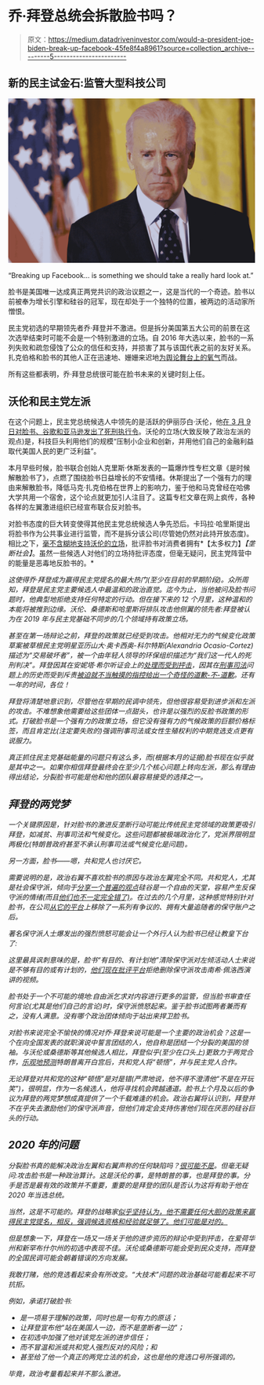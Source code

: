# 乔·拜登总统会拆散脸书吗？

> 原文：<https://medium.datadriveninvestor.com/would-a-president-joe-biden-break-up-facebook-45fe8f4a8961?source=collection_archive---------5----------------------->

## 新的民主试金石:监管大型科技公司

![](img/294308bf9666d4b8089fc9444be118fb.png)

“Breaking up Facebook… is something we should take a really hard look at.”

脸书是美国唯一达成真正两党共识的政治议题之一，这是当代的一个奇迹。脸书以前被奉为增长引擎和硅谷的冠军，现在却处于一个独特的位置，被两边的活动家所憎恨。

民主党初选的早期领先者乔·拜登并不激进。但是拆分美国第五大公司的前景在这次选举结束时可能不会是一个特别激进的立场。自 2016 年大选以来，脸书的一系列失败和疏忽侵蚀了公众的信任和支持，并损害了其与该国代表之前的友好关系。扎克伯格和脸书的其他人正在迅速地、姗姗来迟地[为舆论舞台上的氧气](https://www.nytimes.com/2019/05/11/opinion/facebook-nick-clegg-chris-hughes.html)而战。

所有这些都表明，乔·拜登总统很可能在脸书未来的关键时刻上任。

## 沃伦和民主党左派

在这个问题上，民主党总统候选人中领先的是活跃的伊丽莎白·沃伦，他[在 3 月 9 日对脸书、谷歌和亚马逊发出了死刑执行令](https://medium.com/@teamwarren/heres-how-we-can-break-up-big-tech-9ad9e0da324c)。沃伦的立场(大致反映了政治左派的观点)是，科技巨头利用他们的规模“压制小企业和创新，并用他们自己的金融利益取代美国人民的更广泛利益”。

本月早些时候，脸书联合创始人克里斯·休斯发表的一篇爆炸性专栏文章《是时候解散脸书了》，点燃了围绕脸书日益增长的不安情绪。休斯提出了一个强有力的理由来解散脸书，降低马克·扎克伯格在世界上的影响力，鉴于他和马克曾经在哈佛大学共用一个宿舍，这个论点就更加引人注目了。这篇专栏文章在网上疯传，各种各样的左翼激进组织已经宣布联合反对脸书。

对脸书态度的巨大转变使得其他民主党总统候选人争先恐后。卡玛拉·哈里斯提出将脸书作为公共事业进行监管，而不是拆分该公司(尽管她仍然对此持开放态度)。相比之下，[毫不含糊地支持沃伦的立场](https://www.theverge.com/2019/5/16/18627709/bernie-sanders-democrat-facebook-break-up-elizabeth-warren-instagram-whatsapp)，批评脸书对消费者拥有*【太多权力】*【垄断社会】*。虽然一些候选人对他们的立场持批评态度，但毫无疑问，民主党阵营中的能量是恶毒地反脸书的。*

*这使得乔·拜登成为赢得民主党提名的最大热门(至少在目前的早期阶段)。众所周知，拜登是民主党主要候选人中最温和的政治直觉。迄今为止，当他被问及脸书问题时，他典型地拒绝支持任何特定的行动。但在接下来的 12 个月里，这种温和的本能将被推到边缘。沃伦、桑德斯和哈里斯将排队攻击他侧翼的领先者:拜登被认为在 2019 年与民主党基础不同步的几个领域持有政策立场。*

*甚至在第一场辩论之前，拜登的政策就已经受到攻击。他相对无力的气候变化政策草案被草根民主党明星亚历山大·奥卡西奥-科尔特斯(Alexandria Ocasio-Cortez)描述为“交易破坏者”，被一个由年轻人领导的环保组织描述为“我们这一代人的死刑判决”。拜登因其在安妮塔·希尔听证会上的[处理而受到抨击](https://www.vox.com/policy-and-politics/2019/3/27/18262482/joe-biden-anita-hill-2020-christine-blasey-ford-brett-kavanaugh)，因其在[刑事司法](https://www.vox.com/policy-and-politics/2019/4/25/18282870/joe-biden-criminal-justice-war-on-drugs-mass-incarceration)问题上的历史而受到斥责[被迫就不当触摸的指控给出一个奇怪的道歉-不-道歉](https://www.thedailybeast.com/biden-gives-bumbling-apology-as-the-view-confronts-him-on-creepy-touching-anita-hill)。还有一年的时间，各位！*

*拜登将清楚地意识到，尽管他在早期的民调中领先，但他很容易受到进步派和左派的攻击。不难想象他需要给这些团体一点甜头，也许是以强烈的反脸书政策的形式。打破脸书是一个强有力的政策立场，但它没有强有力的气候政策的巨额价格标签，而且肯定比(注定要失败的)强调刑事司法或女性生殖权利的中期竞选支点更有说服力。*

*真正抓住民主党基础能量的问题只有这么多，而(根据本月的证据)脸书现在似乎就是其中之一。如果你相信拜登最终会在至少几个核心问题上转向左派，那么有理由得出结论，分裂脸书可能是他和他的团队最容易接受的选择之一。*

## *拜登的两党梦*

*一个关键原因是，针对脸书的激进反垄断行动可能比传统民主党领域的政策更吸引拜登，如减贫、刑事司法和气候变化。这些问题都被极端政治化了，党派界限明显两极化(特朗普政府甚至不承认刑事司法或气候变化是问题)。*

*另一方面，脸书——嗯，共和党人也讨厌它。*

*需要说明的是，政治右翼不喜欢脸书的原因与政治左翼完全不同。共和党人，尤其是社会保守派，倾向于[分享一个普遍的观点](https://www.cnbc.com/2018/10/17/why-silicon-valley-cant-shake-accusations-of-anticonservative-bias.html)硅谷是一个自由的天堂，容易产生反保守派的情绪(而且[他们也不一定完全错了)](https://www.wired.com/story/tech-workers-overwhelmingly-support-democrats/)。在过去的几个月里，这种感觉特别针对脸书，在公司[从它的平台](https://www.theguardian.com/technology/2019/may/02/facebook-ban-alex-jones-milo-yiannopoulos)上移除了一系列有争议的、拥有大量追随者的保守账户之后。*

*著名保守派人士爆发出的强烈愤怒可能会让一个外行人认为脸书已经让教皇下台了:*

*这里最具讽刺意味的是，脸书“有目的、有计划地”清除保守派对左倾活动人士来说是不够有目的或有计划的，[他们现在批评平台](https://www.theroot.com/facebook-defends-decision-to-leave-fake-nancy-pelosi-vi-1835033309)拒绝删除保守派攻击南希·佩洛西演讲的视频。*

*脸书处于一个不可能的境地:自由派乞求对内容进行更多的监管，但当脸书审查任何言论(尤其是他们自己的言论)时，保守派愤怒起来。鉴于脸书试图两者兼而有之，没有人满意。没有哪个政治团体倾向于站出来捍卫脸书。*

*对脸书来说完全不愉快的情况对乔·拜登来说可能是一个主要的政治机会？这是一个在向全国发表的就职演说中誓言团结的人，他自称是团结一个分裂的美国的领袖。与沃伦或桑德斯等其他候选人相比，拜登似乎(至少在口头上)更致力于两党合作，[乐观地预测](https://www.vox.com/mischiefs-of-faction/2019/5/14/18623829/joe-biden-republican-epiphany-theory-bipartisanship-president-candidate)特朗普离开白宫后，共和党人将“顿悟”，并与民主党人合作。*

*无论拜登对共和党的这种“顿悟”是对是错(严肃地说，他不得不澄清他“不是在开玩笑”)，很明显，作为一名候选人，他将寻找机会跨越通道。脸书上个月及以后的争议为拜登的两党梦想成真提供了一个千载难逢的机会。政治右翼将认识到，拜登并不在乎失去激励他们的保守派声音，但他们肯定会支持伤害他们现在厌恶的硅谷巨头的行动。*

## *2020 年的问题*

*分裂脸书真的能解决政治左翼和右翼声称的任何缺陷吗？[很可能不是](https://www.vox.com/recode/2019/5/10/18563895/facebook-chris-hughes-mark-zuckerberg-break-up-monopoly)。但毫无疑问:攻击脸书是一种政治算计。这是沃伦的事，是特朗普的事，也是拜登的事。分手是否是最有效的政策并不重要，重要的是拜登的团队是否认为这将有助于他在 2020 年当选总统。*

*当然，这是不可能的。拜登的战略家[似乎坚持认为，他不需要任何大胆的政策来赢得民主党提名，相反，强调候选资格和经验就足够了。他们可能是对的。](https://www.politico.com/story/2019/05/15/joe-biden-slow-approach-1324592)*

*但是想象一下，拜登在一场又一场关于他的进步资历的辩论中受到抨击，在爱荷华州和新罕布什尔州的初选中表现不佳。沃伦或桑德斯可能会受到民众支持，而拜登的全国民调可能会朝着错误的方向发展。*

*我敢打赌，他的竞选看起来会有所改变。“大技术”问题的政治基础可能看起来不可抗拒。*

*例如，承诺打破脸书:*

*   *是一项易于理解的政策，同时也是一句有力的原话；*
*   *让拜登宣布他“站在美国人一边，而不是垄断者一边”；*
*   *在初选中加强了他对该党左派的进步信任；*
*   *而不冒温和派或共和党人强烈反对的风险；和*
*   *甚至给了他一个真正的两党立法的机会，这也是他的竞选口号所强调的。*

*毕竟，政治考量看起来并不那么激进。*